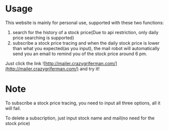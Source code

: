 # Usage

This website is mainly for personal use, supported with these two functions:

1. search for the history of a stock price(Due to api restriction, only daily price searching is supported)
2. subscribe a stock price tracing and when the daily stock price is lower than what you expected(as you input), the mail robot will automatically send you an email to remind you of the stock price around 6 pm.

Just click the link ![http://mailer.crazygriferman.com/](http://mailer.crazygriferman.com/) and try it!

# Note

To subscribe a stock price tracing, you need to input all three options, all it will fail.

To delete a subscription, just input stock name and mail(no need for the stock price)
